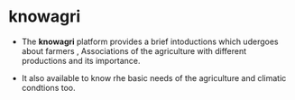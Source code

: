 # knowagri

- The **knowagri** platform provides a brief intoductions which udergoes about farmers , Associations of the agriculture
with different productions and its importance.

- It also available to know rhe basic needs of the agriculture and climatic condtions too.

